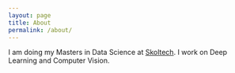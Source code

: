 ```yaml
---
layout: page
title: About
permalink: /about/
---
```


I am doing my Masters in Data Science at [Skoltech](https://http://www.skoltech.ru/en). I work on Deep Learning and Computer Vision.
